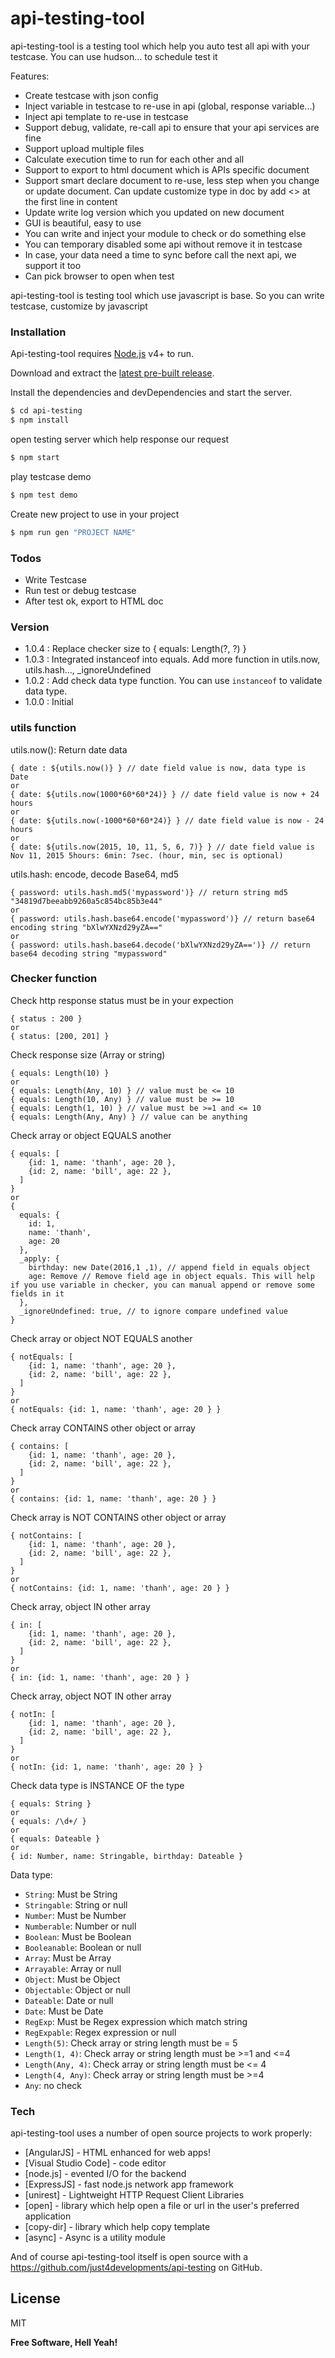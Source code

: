 # api-testing-tool

api-testing-tool is a testing tool which help you auto test all api with your testcase. You can use hudson... to schedule test it

Features:

  - Create testcase with json config
  - Inject variable in testcase to re-use in api (global, response variable...)
  - Inject api template to re-use in testcase
  - Support debug, validate, re-call api to ensure that your api services are fine
  - Support upload multiple files
  - Calculate execution time to run for each other and all
  - Support to export to html document which is APIs specific document
  - Support smart declare document to re-use, less step when you change or update document.
    Can update customize type in doc by add <<float>> at the first line in content
  - Update write log version which you updated on new document
  - GUI is beautiful, easy to use 
  - You can write and inject your module to check or do something else
  - You can temporary disabled some api without remove it in testcase
  - In case, your data need a time to sync before call the next api, we support it too
  - Can pick browser to open when test

api-testing-tool is testing tool which use javascript is base. So you can write testcase, customize by javascript



### Installation

Api-testing-tool requires [Node.js](https://nodejs.org/) v4+ to run.

Download and extract the [latest pre-built release](https://github.com/just4developments/api-testing).

Install the dependencies and devDependencies and start the server.

```sh
$ cd api-testing
$ npm install
```
open testing server which help response our request
```sh
$ npm start
```
play testcase demo
```sh
$ npm test demo
```
Create new project to use in your project
```sh
$ npm run gen "PROJECT NAME"
```

### Todos

 - Write Testcase
 - Run test or debug testcase
 - After test ok, export to HTML doc

### Version
 - 1.0.4 : Replace checker size to { equals: Length(?, ?) }
 - 1.0.3 : Integrated instanceof into equals. Add more function in utils.now, utils.hash..., _ignoreUndefined
 - 1.0.2 : Add check data type function. You can use `instanceof` to validate data type.
 - 1.0.0 : Initial 

### utils function

utils.now(): Return date data
```
{ date : ${utils.now()} } // date field value is now, data type is Date
or 
{ date: ${utils.now(1000*60*60*24)} } // date field value is now + 24 hours
or
{ date: ${utils.now(-1000*60*60*24)} } // date field value is now - 24 hours
or
{ date: ${utils.now(2015, 10, 11, 5, 6, 7)} } // date field value is Nov 11, 2015 5hours: 6min: 7sec. (hour, min, sec is optional)
```

utils.hash: encode, decode Base64, md5
```
{ password: utils.hash.md5('mypassword')} // return string md5 "34819d7beeabb9260a5c854bc85b3e44"
or
{ password: utils.hash.base64.encode('mypassword')} // return base64 encoding string "bXlwYXNzd29yZA=="
or
{ password: utils.hash.base64.decode('bXlwYXNzd29yZA==')} // return base64 decoding string "mypassword"
```

### Checker function

Check http response status must be in your expection
```
{ status : 200 }
or 
{ status: [200, 201] }
```

Check response size (Array or string)
```
{ equals: Length(10) }
or 
{ equals: Length(Any, 10) } // value must be <= 10
{ equals: Length(10, Any) } // value must be >= 10
{ equals: Length(1, 10) } // value must be >=1 and <= 10
{ equals: Length(Any, Any) } // value can be anything
```

Check array or object EQUALS another
```
{ equals: [
    {id: 1, name: 'thanh', age: 20 },
    {id: 2, name: 'bill', age: 22 },
  ] 
}
or 
{ 
  equals: {
    id: 1, 
    name: 'thanh', 
    age: 20 
  }, 
  _apply: {
    birthday: new Date(2016,1 ,1), // append field in equals object
    age: Remove // Remove field age in object equals. This will help if you use variable in checker, you can manual append or remove some fields in it
  },
  _ignoreUndefined: true, // to ignore compare undefined value
}
```

Check array or object NOT EQUALS another
```
{ notEquals: [
    {id: 1, name: 'thanh', age: 20 },
    {id: 2, name: 'bill', age: 22 },
  ] 
}
or 
{ notEquals: {id: 1, name: 'thanh', age: 20 } }
```

Check array CONTAINS other object or array
```
{ contains: [
    {id: 1, name: 'thanh', age: 20 },
    {id: 2, name: 'bill', age: 22 },
  ] 
}
or 
{ contains: {id: 1, name: 'thanh', age: 20 } }
```

Check array is NOT CONTAINS other object or array
```
{ notContains: [
    {id: 1, name: 'thanh', age: 20 },
    {id: 2, name: 'bill', age: 22 },
  ] 
}
or 
{ notContains: {id: 1, name: 'thanh', age: 20 } }
```

Check array, object IN other array
```
{ in: [
    {id: 1, name: 'thanh', age: 20 },
    {id: 2, name: 'bill', age: 22 },
  ] 
}
or 
{ in: {id: 1, name: 'thanh', age: 20 } }
```

Check array, object NOT IN other array
```
{ notIn: [
    {id: 1, name: 'thanh', age: 20 },
    {id: 2, name: 'bill', age: 22 },
  ] 
}
or 
{ notIn: {id: 1, name: 'thanh', age: 20 } }
```

Check data type is INSTANCE OF the type
```
{ equals: String }
or 
{ equals: /\d+/ }
or 
{ equals: Dateable }
or 
{ id: Number, name: Stringable, birthday: Dateable }
```
Data type: 
- `String`: Must be String 
- `Stringable`: String or null
- `Number`: Must be Number
- `Numberable`: Number or null
- `Boolean`: Must be Boolean
- `Booleanable`: Boolean or null
- `Array`: Must be Array
- `Arrayable`: Array or null
- `Object`: Must be Object
- `Objectable`: Object or null 
- `Dateable`: Date or null
- `Date`: Must be Date
- `RegExp`: Must be Regex expression which match string
- `RegExpable`: Regex expression or null
- `Length(5)`: Check array or string length must be = 5
- `Length(1, 4)`: Check array or string length must be >=1 and <=4
- `Length(Any, 4)`: Check array or string length must be <= 4
- `Length(4, Any)`: Check array or string length must be >=4
- `Any`: no check

### Tech

api-testing-tool uses a number of open source projects to work properly:

* [AngularJS] - HTML enhanced for web apps!
* [Visual Studio Code] - code editor
* [node.js] - evented I/O for the backend
* [ExpressJS] - fast node.js network app framework
* [unirest] - Lightweight HTTP Request Client Libraries
* [open] - library which help open a file or url in the user's preferred application
* [copy-dir] -  library which help copy template
* [async] - Async is a utility module

And of course api-testing-tool itself is open source with a https://github.com/just4developments/api-testing
 on GitHub.
 
License
----

MIT


**Free Software, Hell Yeah!**
